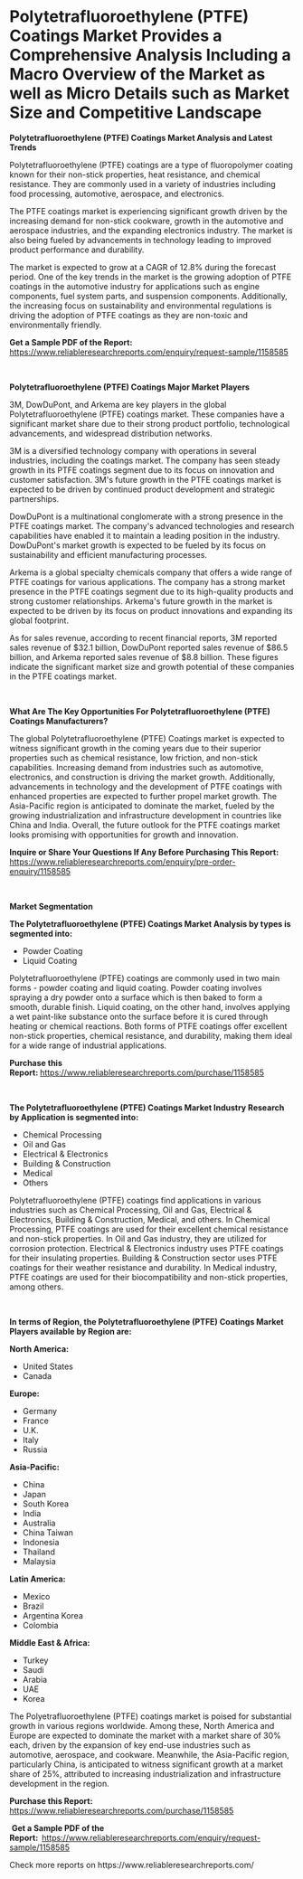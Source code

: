 <p><h1>Polytetrafluoroethylene (PTFE) Coatings Market Provides a Comprehensive Analysis Including a Macro Overview of the Market as well as Micro Details such as Market Size and Competitive Landscape</h1></p><p><strong>Polytetrafluoroethylene (PTFE) Coatings Market Analysis and Latest Trends</strong></p>
<p><p>Polytetrafluoroethylene (PTFE) coatings are a type of fluoropolymer coating known for their non-stick properties, heat resistance, and chemical resistance. They are commonly used in a variety of industries including food processing, automotive, aerospace, and electronics.</p><p>The PTFE coatings market is experiencing significant growth driven by the increasing demand for non-stick cookware, growth in the automotive and aerospace industries, and the expanding electronics industry. The market is also being fueled by advancements in technology leading to improved product performance and durability.</p><p>The market is expected to grow at a CAGR of 12.8% during the forecast period. One of the key trends in the market is the growing adoption of PTFE coatings in the automotive industry for applications such as engine components, fuel system parts, and suspension components. Additionally, the increasing focus on sustainability and environmental regulations is driving the adoption of PTFE coatings as they are non-toxic and environmentally friendly.</p></p>
<p><strong>Get a Sample PDF of the Report:&nbsp;</strong> <a href="https://www.reliableresearchreports.com/enquiry/request-sample/1158585">https://www.reliableresearchreports.com/enquiry/request-sample/1158585</a></p>
<p>&nbsp;</p>
<p><strong>Polytetrafluoroethylene (PTFE) Coatings Major Market Players</strong></p>
<p><p>3M, DowDuPont, and Arkema are key players in the global Polytetrafluoroethylene (PTFE) coatings market. These companies have a significant market share due to their strong product portfolio, technological advancements, and widespread distribution networks.</p><p>3M is a diversified technology company with operations in several industries, including the coatings market. The company has seen steady growth in its PTFE coatings segment due to its focus on innovation and customer satisfaction. 3M's future growth in the PTFE coatings market is expected to be driven by continued product development and strategic partnerships.</p><p>DowDuPont is a multinational conglomerate with a strong presence in the PTFE coatings market. The company's advanced technologies and research capabilities have enabled it to maintain a leading position in the industry. DowDuPont's market growth is expected to be fueled by its focus on sustainability and efficient manufacturing processes.</p><p>Arkema is a global specialty chemicals company that offers a wide range of PTFE coatings for various applications. The company has a strong market presence in the PTFE coatings segment due to its high-quality products and strong customer relationships. Arkema's future growth in the market is expected to be driven by its focus on product innovations and expanding its global footprint.</p><p>As for sales revenue, according to recent financial reports, 3M reported sales revenue of $32.1 billion, DowDuPont reported sales revenue of $86.5 billion, and Arkema reported sales revenue of $8.8 billion. These figures indicate the significant market size and growth potential of these companies in the PTFE coatings market.</p></p>
<p>&nbsp;</p>
<p><strong>What Are The Key Opportunities For Polytetrafluoroethylene (PTFE) Coatings Manufacturers?</strong></p>
<p><p>The global Polytetrafluoroethylene (PTFE) Coatings market is expected to witness significant growth in the coming years due to their superior properties such as chemical resistance, low friction, and non-stick capabilities. Increasing demand from industries such as automotive, electronics, and construction is driving the market growth. Additionally, advancements in technology and the development of PTFE coatings with enhanced properties are expected to further propel market growth. The Asia-Pacific region is anticipated to dominate the market, fueled by the growing industrialization and infrastructure development in countries like China and India. Overall, the future outlook for the PTFE coatings market looks promising with opportunities for growth and innovation.</p></p>
<p><strong>Inquire or Share Your Questions If Any Before Purchasing This Report:</strong> <a href="https://www.reliableresearchreports.com/enquiry/pre-order-enquiry/1158585">https://www.reliableresearchreports.com/enquiry/pre-order-enquiry/1158585</a></p>
<p>&nbsp;</p>
<p><strong>Market Segmentation</strong></p>
<p><strong>The Polytetrafluoroethylene (PTFE) Coatings Market Analysis by types is segmented into:</strong></p>
<p><ul><li>Powder Coating</li><li>Liquid Coating</li></ul></p>
<p><p>Polytetrafluoroethylene (PTFE) coatings are commonly used in two main forms - powder coating and liquid coating. Powder coating involves spraying a dry powder onto a surface which is then baked to form a smooth, durable finish. Liquid coating, on the other hand, involves applying a wet paint-like substance onto the surface before it is cured through heating or chemical reactions. Both forms of PTFE coatings offer excellent non-stick properties, chemical resistance, and durability, making them ideal for a wide range of industrial applications.</p></p>
<p><strong>Purchase this Report:&nbsp;</strong><a href="https://www.reliableresearchreports.com/purchase/1158585">https://www.reliableresearchreports.com/purchase/1158585</a></p>
<p>&nbsp;</p>
<p><strong>The Polytetrafluoroethylene (PTFE) Coatings Market Industry Research by Application is segmented into:</strong></p>
<p><ul><li>Chemical Processing</li><li>Oil and Gas</li><li>Electrical & Electronics</li><li>Building & Construction</li><li>Medical</li><li>Others</li></ul></p>
<p><p>Polytetrafluoroethylene (PTFE) coatings find applications in various industries such as Chemical Processing, Oil and Gas, Electrical & Electronics, Building & Construction, Medical, and others. In Chemical Processing, PTFE coatings are used for their excellent chemical resistance and non-stick properties. In Oil and Gas industry, they are utilized for corrosion protection. Electrical & Electronics industry uses PTFE coatings for their insulating properties. Building & Construction sector uses PTFE coatings for their weather resistance and durability. In Medical industry, PTFE coatings are used for their biocompatibility and non-stick properties, among others.</p></p>
<p>&nbsp;</p>
<p><strong>In terms of Region, the Polytetrafluoroethylene (PTFE) Coatings Market Players available by Region are:</strong></p>
<p>
    <p> <strong> North America: </strong>
        <ul>
            <li>United States</li>
            <li>Canada</li>
        </ul>
        </p> 
    <p> <strong> Europe: </strong>
        <ul>
            <li>Germany</li>
            <li>France</li>
            <li>U.K.</li>
            <li>Italy</li>
            <li>Russia</li>
        </ul>
        </p> 
    <p> <strong> Asia-Pacific: </strong>
        <ul>
            <li>China</li>
            <li>Japan</li>
            <li>South Korea</li>
            <li>India</li>
            <li>Australia</li>
            <li>China Taiwan</li>
            <li>Indonesia</li>
            <li>Thailand</li>
            <li>Malaysia</li>
        </ul>
        </p> 
    <p> <strong> Latin America: </strong>
        <ul>
            <li>Mexico</li>
            <li>Brazil</li>
            <li>Argentina Korea</li>
            <li>Colombia</li>
        </ul>
        </p> 
    <p> <strong> Middle East & Africa: </strong>
        <ul>
            <li>Turkey</li>
            <li>Saudi</li>
            <li>Arabia</li>
            <li>UAE</li>
            <li>Korea</li>
        </ul>
    </p>
    </p>
<p><p>The Polyetrafluoroethylene (PTFE) coatings market is poised for substantial growth in various regions worldwide. Among these, North America and Europe are expected to dominate the market with a market share of 30% each, driven by the expansion of key end-use industries such as automotive, aerospace, and cookware. Meanwhile, the Asia-Pacific region, particularly China, is anticipated to witness significant growth at a market share of 25%, attributed to increasing industrialization and infrastructure development in the region.</p></p>
<p><strong>Purchase this Report: </strong><a href="https://www.reliableresearchreports.com/purchase/1158585">https://www.reliableresearchreports.com/purchase/1158585</a></p>
<p>&nbsp;<strong>Get a Sample PDF of the Report:&nbsp;&nbsp;</strong><a href="https://www.reliableresearchreports.com/enquiry/request-sample/1158585">https://www.reliableresearchreports.com/enquiry/request-sample/1158585</a></p>
<p><strong></strong></p>
<p>Check more reports on https://www.reliableresearchreports.com/</p>